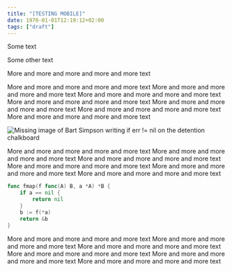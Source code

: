 ```yaml
---
title: "[TESTING MOBILE]"
date: 1970-01-01T12:19:12+02:00
tags: ["draft"]
---
```


Some text

Some other text

More and more and more and more and more text

More and more and more and more and more text More and more and more and more and more text More and more and more and more and more text More and more and more and more and more text More and more and more and more and more text More and more and more and more and more text More and more and more and more and more text

![Missing image of Bart Simpson writing if err != nil on the detention chalkboard](http://awalterschulze.github.io/blog/monads-for-goprogrammers/bartiferr.png "if err != nil")

More and more and more and more and more text More and more and more and more and more text More and more and more and more and more text More and more and more and more and more text More and more and more and more and more text More and more and more and more and more text

```go
func fmap(f func(A) B, a *A) *B {
    if a == nil {
        return nil
    }
    b := f(*a)
    return &b
}
```

More and more and more and more and more text More and more and more and more and more text More and more and more and more and more text More and more and more and more and more text More and more and more and more and more text More and more and more and more and more text
